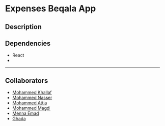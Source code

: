 # Expenses Beqala App

## Description

## Dependencies
- React 
- 

---
## Collaborators
- [Mohammed Khallaf](https://github.com/MohammadKhallaf)
- [Mohammed Nasser](https://github.com/Muhammed-Nasser)
- [Mohammed Attia](https://github.com/MohamedAttia9)
- [Mohammed Magdi](https://github.com/MohamedMagdi0)
- [Menna Emad](https://github.com/MennaEmadZ)
- [Ghada](https://github.com/ghadamo)